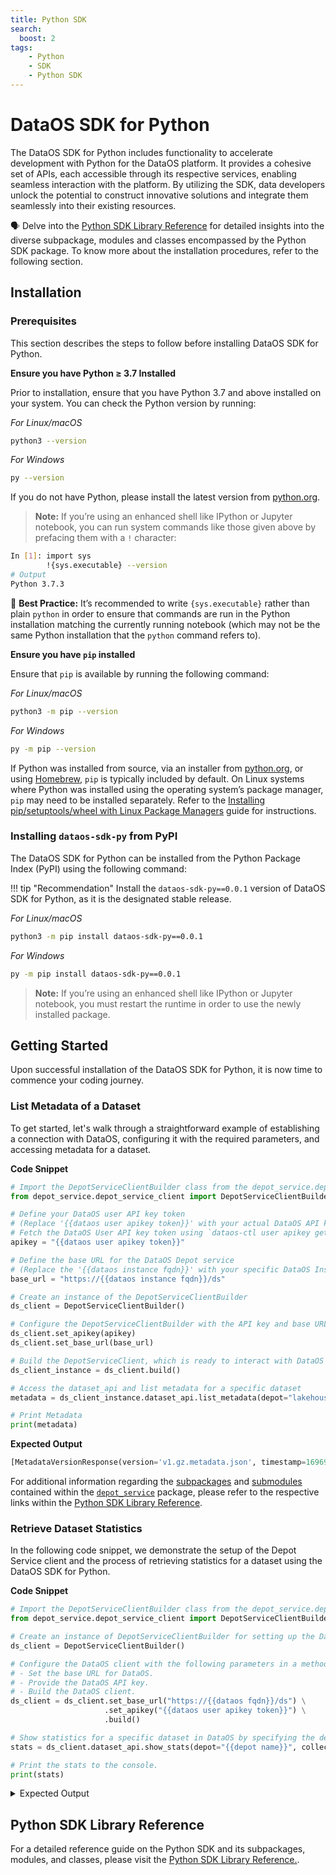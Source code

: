 ```yaml
---
title: Python SDK
search:
  boost: 2
tags:
    - Python
    - SDK
    - Python SDK
---
```



# DataOS SDK for Python

The DataOS SDK for Python includes functionality to accelerate development with Python for the DataOS platform. It provides a cohesive set of APIs, each accessible through its respective services, enabling seamless interaction with the platform. By utilizing the SDK, data developers unlock the potential to construct innovative solutions and integrate them seamlessly into their existing resources.

<aside class="callout">
🗣 Delve into the <a href="/api_docs/dataos_python_sdk/reference_index.html">Python SDK Library Reference</a> for detailed insights into the diverse subpackage, modules and classes encompassed by the Python SDK package. To know more about the installation procedures, refer to the following section.
</aside>

## Installation

### **Prerequisites**

This section describes the steps to follow before installing DataOS SDK for Python.

**Ensure you have Python ≥ 3.7 Installed**

Prior to installation, ensure that you have Python 3.7 and above installed on your system. You can check the Python version by running:

*For Linux/macOS*

```bash
python3 --version
```

*For Windows*

```bash
py --version
```

If you do not have Python, please install the latest version from [python.org](https://www.python.org/).

> <b>Note:</b> If you’re using an enhanced shell like IPython or Jupyter notebook, you can run system commands like those given above by prefacing them with a <code>!</code> character:
```bash
In [1]: import sys
        !{sys.executable} --version
# Output
Python 3.7.3
```
<aside class="best-practice">

📖 <b>Best Practice:</b> It’s recommended to write <code>{sys.executable}</code> rather than plain <code>python</code> in order to ensure that commands are run in the Python installation matching the currently running notebook (which may not be the same Python installation that the <code>python</code> command refers to).

</aside>

**Ensure you have `pip` installed**

Ensure that `pip` is available by running the following command:

*For Linux/macOS*

```bash
python3 -m pip --version
```

*For Windows*

```bash
py -m pip --version
```

If Python was installed from source, via an installer from [python.org](https://www.python.org/), or using [Homebrew](https://brew.sh/), `pip` is typically included by default. On Linux systems where Python was installed using the operating system’s package manager, `pip` may need to be installed separately. Refer to the [Installing pip/setuptools/wheel with Linux Package Managers](https://packaging.python.org/en/latest/guides/installing-using-linux-tools/) guide for instructions.

### **Installing `dataos-sdk-py` from PyPI**

The DataOS SDK for Python can be installed from the Python Package Index (PyPI) using the following command:


!!! tip "Recommendation" 
    Install the `dataos-sdk-py==0.0.1` version of DataOS SDK for Python, as it is the designated stable release.



*For Linux/macOS*

```bash
python3 -m pip install dataos-sdk-py==0.0.1
```

*For Windows*

```bash
py -m pip install dataos-sdk-py==0.0.1
```

> <b>Note:</b> If you’re using an enhanced shell like IPython or Jupyter notebook, you must restart the runtime in order to use the newly installed package.



## Getting Started

Upon successful installation of the DataOS SDK for Python, it is now time to commence your coding journey.

### **List Metadata of a Dataset**

To get started, let's walk through a straightforward example of establishing a connection with DataOS, configuring it with the required parameters, and accessing metadata for a dataset.

**Code Snippet**

```python
# Import the DepotServiceClientBuilder class from the depot_service.depot_service_client module
from depot_service.depot_service_client import DepotServiceClientBuilder

# Define your DataOS user API key token 
# (Replace '{{dataos user apikey token}}' with your actual DataOS API key token. e.g. abcdefghijklmnopqrst)
# Fetch the DataOS User API key token using `dataos-ctl user apikey get/create` command on DataOS CLI
apikey = "{{dataos user apikey token}}"

# Define the base URL for the DataOS Depot service 
# (Replace the '{{dataos instance fqdn}}' with your specific DataOS Instance FQDN e.g. https://sunny-prawn.dataos.app/ds)
base_url = "https://{{dataos instance fqdn}}/ds"

# Create an instance of the DepotServiceClientBuilder
ds_client = DepotServiceClientBuilder()

# Configure the DepotServiceClientBuilder with the API key and base URL
ds_client.set_apikey(apikey)
ds_client.set_base_url(base_url)

# Build the DepotServiceClient, which is ready to interact with DataOS
ds_client_instance = ds_client.build()

# Access the dataset_api and list metadata for a specific dataset
metadata = ds_client_instance.dataset_api.list_metadata(depot="lakehouse", collection="retail", dataset="city")

# Print Metadata
print(metadata)

```

**Expected Output**

```python
[MetadataVersionResponse(version='v1.gz.metadata.json', timestamp=1696940109201), MetadataVersionResponse(version='v2.gz.metadata.json', timestamp=1696940212855), MetadataVersionResponse(version='v3.gz.metadata.json', timestamp=1697550809632), MetadataVersionResponse(version='v4.gz.metadata.json', timestamp=1698387825353), MetadataVersionResponse(version='v5.gz.metadata.json', timestamp=1699016002681)]
```

For additional information regarding the [subpackages](/api_docs/dataos_python_sdk/depot_service.html#subpackages) and [submodules](/api_docs/dataos_python_sdk/depot_service.html#submodules) contained within the [`depot_service`](/api_docs/dataos_python_sdk/modules.html#depot-service) package, please refer to the respective links within the [Python SDK Library Reference](/api_docs/dataos_python_sdk/reference_index.html).

### **Retrieve Dataset Statistics**

In the following code snippet, we demonstrate the setup of the Depot Service client and the process of retrieving statistics for a dataset using the DataOS SDK for Python.

**Code Snippet**

```python
# Import the DepotServiceClientBuilder class from the depot_service.depot_service_client module
from depot_service.depot_service_client import DepotServiceClientBuilder

# Create an instance of DepotServiceClientBuilder for setting up the DataOS client
ds_client = DepotServiceClientBuilder()

# Configure the DataOS client with the following parameters in a method chain:
# - Set the base URL for DataOS.
# - Provide the DataOS API key.
# - Build the DataOS client.
ds_client = ds_client.set_base_url("https://{{dataos fqdn}}/ds") \
                     .set_apikey("{{dataos user apikey token}}") \
                     .build()

# Show statistics for a specific dataset in DataOS by specifying the depot, collection, and dataset name.
stats = ds_client.dataset_api.show_stats(depot="{{depot name}}", collection="{{collection name}}", dataset="{{dataset name}}")

# Print the stats to the console.
print(stats)
```

<details><summary>Expected Output</summary>
    
```python
stats = {
    'totalRecords': '213500',
    'totalPartitions': '0',
    'totalSnapshots': '4',
    'totalFileSize': '6742016',
    'totalDataFiles': '4'
}

timeline = {
    '1697550809632': {
        'recordCount': '53375',
        'operation': 'append',
        'schema': {
            "type": "record",
            "name": "defaultName",
            "fields": [
                {"name": "__metadata", "type": {"type": "map", "values": "string", "key-id": 10, "value-id": 11}, "field-id": 1},
                {"name": "city_id", "type": ["null", "string"], "default": None, "field-id": 2},
                {"name": "zip_code", "type": ["null", "int"], "default": None, "field-id": 3},
                {"name": "city_name", "type": ["null", "string"], "default": None, "field-id": 4},
                {"name": "county_name", "type": ["null", "string"], "default": None, "field-id": 5},
                {"name": "state_code", "type": ["null", "string"], "default": None, "field-id": 6},
                {"name": "state_name", "type": ["null", "string"], "default": None, "field-id": 7},
                {"name": "version", "type": "string", "field-id": 8},
                {"name": "ts_city", "type": {"type": "long", "logicalType": "timestamp-micros", "adjust-to-utc": True}, "field-id": 9}
            ]
        },
        'versionFile': 'v3.gz.metadata.json'
    },
    '1696940212855': {
        'recordCount': '53375',
        'operation': 'append',
        'schema': {
            "type": "record",
            "name": "defaultName",
            "fields": [
                {"name": "__metadata", "type": {"type": "map", "values": "string", "key-id": 10, "value-id": 11}, "field-id": 1},
                {"name": "city_id", "type": ["null", "string"], "default": None, "field-id": 2},
                {"name": "zip_code", "type": ["null", "int"], "default": None, "field-id": 3},
                {"name": "city_name", "type": ["null", "string"], "default": None, "field-id": 4},
                {"name": "county_name", "type": ["null", "string"], "default": None, "field-id": 5},
                {"name": "state_code", "type": ["null", "string"], "default": None, "field-id": 6},
                {"name": "state_name", "type": ["null", "string"], "default": None, "field-id": 7},
                {"name": "version", "type": "string", "field-id": 8},
                {"name": "ts_city", "type": {"type": "long", "logicalType": "timestamp-micros", "adjust-to-utc": True}, "field-id": 9}
            ]
        },
        'versionFile': 'v2.gz.metadata.json'
    },
    '1696940109201': {
        'versionFile': 'v1.gz.metadata.json'
    },
    '1699016002681': {
        'recordCount': '53375',
        'operation': 'append',
        'schema': {
            "type": "record",
            "name": "defaultName",
            "fields": [
                {"name": "__metadata", "type": {"type": "map", "values": "string", "key-id": 10, "value-id": 11}, "field-id": 1},
                {"name": "city_id", "type": ["null", "string"], "default": None, "field-id": 2},
                {"name": "zip_code", "type": ["null", "int"], "default": None, "field-id": 3},
                {"name": "city_name", "type": ["null", "string"], "default": None, "field-id": 4},
                {"name": "county_name", "type": ["null", "string"], "default": None, "field-id": 5},
                {"name": "state_code", "type": ["null", "string"], "default": None, "field-id": 6},
                {"name": "state_name", "type": ["null", "string"], "default": None, "field-id": 7},
                {"name": "version", "type": "string", "field-id": 8},
                {"name": "ts_city", "type": {"type": "long", "logicalType": "timestamp-micros", "adjust-to-utc": True}, "field-id": 9}
            ]
        },
        'versionFile': 'v5.gz.metadata.json'
    },
    '1698387825353': {
        'recordCount': '53375',
        'operation': 'append',
        'schema': {
            "type": "record",
            "name": "defaultName",
            "fields": [
                {"name": "__metadata", "type": {"type": "map", "values": "string", "key-id": 10, "value-id": 11}, "field-id": 1},
                {"name": "city_id", "type": ["null", "string"], "default": None, "field-id": 2},
                {"name": "zip_code", "type": ["null", "int"], "default": None, "field-id": 3},
                {"name": "city_name", "type": ["null", "string"], "default": None, "field-id": 4},
                {"name": "county_name", "type": ["null", "string"], "default": None, "field-id": 5},
                {"name": "state_code", "type": ["null", "string"], "default": None, "field-id": 6},
                {"name": "state_name", "type": ["null", "string"], "default": None, "field-id": 7},
                {"name": "version", "type": "string", "field-id": 8},
                {"name": "ts_city", "type": {"type": "long", "logicalType": "timestamp-micros", "adjust-to-utc": True}, "field-id": 9}
            ]
        },
        'versionFile': 'v4.gz.metadata.json'
    }
}

properties = {
    'write.format.default': 'parquet',
    'write.metadata.compression-codec': 'gzip'
}
```

</details>



## Python SDK Library Reference

For a detailed reference guide on the Python SDK and its subpackages, modules, and classes, please visit the [Python SDK Library Reference.](/api_docs/dataos_python_sdk/reference_index.html). 

